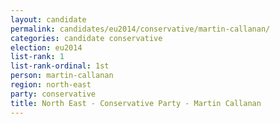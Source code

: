 ```yaml
---
layout: candidate
permalink: candidates/eu2014/conservative/martin-callanan/
categories: candidate conservative
election: eu2014
list-rank: 1
list-rank-ordinal: 1st
person: martin-callanan
region: north-east
party: conservative
title: North East - Conservative Party - Martin Callanan
---
```

